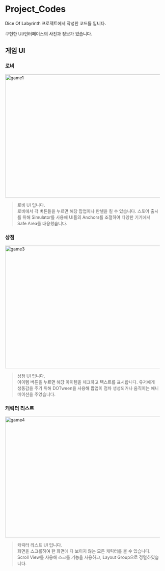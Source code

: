 # Project_Codes
Dice Of Labyrinth 프로젝트에서 작성한 코드들 입니다.

구현한 UI/인터페이스의 사진과 정보가 있습니다.

## 게임 UI
### 로비
<img width="860" height="400" alt="game1" src="https://github.com/user-attachments/assets/9b54112d-129b-4134-9e66-b0f2aa30cbd4" />

> 로비 UI 입니다.   
> 로비에서 각 버튼들을 누르면 해당 팝업이나 판넬을 킬 수 있습니다.
> 스토어 출시를 위해 Simulator를 사용해 UI들의 Anchors를 조절하여 다양한 기기에서 Safe Area를 대응했습니다.

### 상점
<img width="857" height="399" alt="game3" src="https://github.com/user-attachments/assets/93deaa25-79a1-4d0e-bc9c-8f5bfa0579ff" />

> 상점 UI 입니다.   
> 아이템 버튼을 누르면 해당 아이템을 체크하고 텍스트를 표시합니다.
> 유저에게 생동감을 주기 위해 DOTween을 사용해 팝업이 점차 생성되거나 움직이는 애니메이션을 주었습니다.

### 캐릭터 리스트
<img width="855" height="393" alt="game4" src="https://github.com/user-attachments/assets/851272e4-96e2-4fbb-988a-65f023d687ec" />

> 캐릭터 리스트 UI 입니다.   
> 화면을 스크롤하여 한 화면에 다 보이지 않는 모든 캐릭터를 볼 수 있습니다.
> Scroll View를 사용해 스크롤 기능을 사용하고, Layout Group으로 정렬하였습니다.
